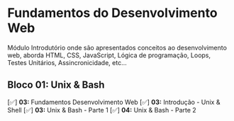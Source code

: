 ﻿#  Fundamentos do Desenvolvimento Web

Módulo Introdutório onde são apresentados conceitos ao desenvolvimento web, aborda HTML, CSS, JavaScript, Lógica de programação, Loops,  Testes Unitários, Assincronicidade, etc...

## Bloco 01: Unix & Bash

 [:white_check_mark:] **03:** Fundamentos Desenvolvimento Web
 [:white_check_mark:] **03:** Introdução - Unix & Shell
 [:white_check_mark:] **03:** Unix & Bash - Parte 1
 [:white_check_mark:] **04:** Unix & Bash - Parte 2

